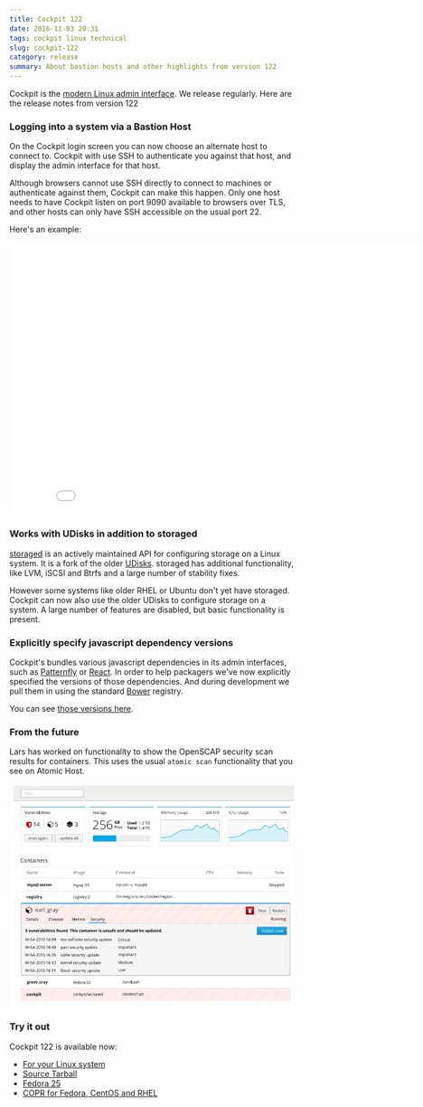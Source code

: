 ```yaml
---
title: Cockpit 122
date: 2016-11-03 20:31
tags: cockpit linux technical
slug: cockpit-122
category: release
summary: About bastion hosts and other highlights from version 122
---
```


Cockpit is the [modern Linux admin interface](https://cockpit-project.org/). We release
regularly. Here are the release notes from version 122

### Logging into a system via a Bastion Host

On the Cockpit login screen you can now choose an alternate host to connect
to. Cockpit with use SSH to authenticate you against that host, and display
the admin interface for that host.

Although browsers cannot use SSH directly to connect to machines or
authenticate against them, Cockpit can make this happen. Only one host
needs to have Cockpit listen on port 9090 available to browsers over TLS,
and other hosts can only have SSH accessible on the usual port 22.

Here's an example:

<iframe width="853" height="480" src="//youtube.com/embed/yc64DUydciI" frameborder="0" allowfullscreen></iframe>

### Works with UDisks in addition to storaged

[storaged](https://github.com/storaged-project/storaged)
is an actively maintained API for configuring storage on a Linux system.
It is a fork of the older
[UDisks](https://www.freedesktop.org/wiki/Software/udisks/). storaged
has additional functionality, like LVM, iSCSI and Btrfs and a large number
of stability fixes.

However some systems like older RHEL or Ubuntu don't yet have storaged.
Cockpit can now also use the older UDisks to configure storage on a system.
A large number of features are disabled, but basic functionality is present.


### Explicitly specify javascript dependency versions

Cockpit's bundles various javascript dependencies in its admin interfaces,
such as
[Patternfly](http://www.patternfly.org) or
[React](https://reactjs.org/). In order to help packagers
we've now explicitly specified the versions of those dependencies. And
during development we pull them in using the standard
[Bower](https://bower.io/) registry.

You can see [those versions here](https://raw.githubusercontent.com/cockpit-project/cockpit/master/bower.json).

### From the future

Lars has worked on functionality to show the OpenSCAP security scan results
for containers. This uses the usual ```atomic scan``` functionality that
you see on Atomic Host.

![Virtual Machines](/images/image-scanning.png)

### Try it out

Cockpit 122 is available now:

 * [For your Linux system](https://cockpit-project.org/running.html)
 * [Source Tarball](https://github.com/cockpit-project/cockpit/releases/tag/122)
 * [Fedora 25](https://bodhi.fedoraproject.org/updates/cockpit-122-1.fc25)
 * [COPR for Fedora, CentOS and RHEL](https://copr.fedoraproject.org/coprs/g/cockpit/cockpit-preview/)
